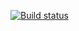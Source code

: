 [![Build status](https://ci.appveyor.com/api/projects/status/20c00hrq3gwv8wly?svg=true)](https://ci.appveyor.com/project/LaraKra/patterns-card)
